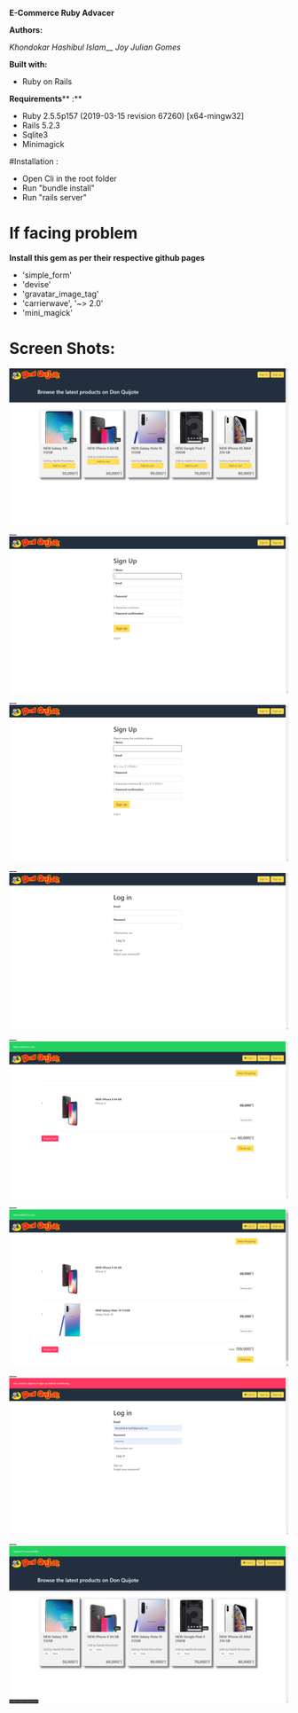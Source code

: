 **E-Commerce Ruby Advacer**

**Authors:**

_Khondokar Hashibul Islam___
_Joy Julian Gomes_



**Built with:**

- Ruby on Rails

**Requirements**** :**

- Ruby 2.5.5p157 (2019-03-15 revision 67260) [x64-mingw32]
- Rails 5.2.3
- Sqlite3
- Minimagick

#Installation :

- Open Cli in the root folder
- Run "bundle install"
- Run "rails server"
#

# If facing problem
  **Install this gem as per their respective github pages**
  - 'simple_form'
  - 'devise'
  - 'gravatar_image_tag'
  - 'carrierwave', '~> 2.0'
  - 'mini_magick'
#


# Screen Shots:

![](screenshots/1.index.png)__
![](screenshots/2.Registration.png)__
![](screenshots/3.Registration.png)__
![](screenshots/4.Login.png)__
![](screenshots/5.ItemAddedToCart.png)__
![](screenshots/6.ItemAddedToCart.png)__
![](screenshots/7.CheckOutError.png)__
![](screenshots/8.OrderPlaced.png)

#